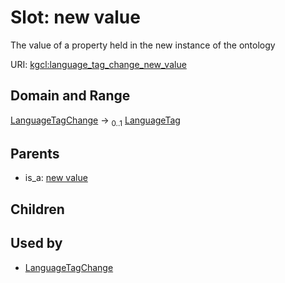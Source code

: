 
# Slot: new value


The value of a property held in the new instance of the ontology

URI: [kgcl:language_tag_change_new_value](http://w3id.org/kgcl/language_tag_change_new_value)


## Domain and Range

[LanguageTagChange](LanguageTagChange.md) &#8594;  <sub>0..1</sub> [LanguageTag](types/LanguageTag.md)

## Parents

 *  is_a: [new value](new_value.md)

## Children


## Used by

 * [LanguageTagChange](LanguageTagChange.md)
